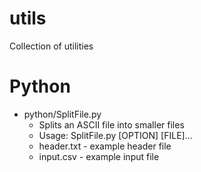 # utils
Collection of utilities

# Python
- python/SplitFile.py
  - Splits an ASCII file into smaller files
  - Usage: SplitFile.py [OPTION] [FILE]...
  - header.txt - example header file
  - input.csv - example input file

